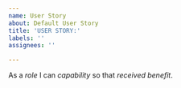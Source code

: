```yaml
---
name: User Story
about: Default User Story
title: 'USER STORY:'
labels: ''
assignees: ''

---
```


As a *role* I can *capability* so that *received benefit*.
